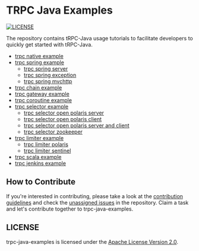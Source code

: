 # TRPC Java Examples

[![LICENSE](https://img.shields.io/badge/license-Apache--2.0-green.svg)](https://github.com/trpc-group/trpc-java/blob/main/LICENSE)

The repository contains tRPC-Java usage tutorials to facilitate developers to quickly get started
with tRPC-Java.

- [trpc native example](trpc-native)
- [trpc spring example](trpc-spring)
    * [trpc spring server](trpc-spring/trpc-spring-server)
    * [trpc spring exception](trpc-spring/trpc-spring-exception)
    * [trpc spring mvchttp](trpc-spring/trpc-spring-mvchttp)
- [trpc chain example](trpc-chain)
- [trpc gateway example](trpc-gateway)
- [trpc coroutine example](trpc-coroutine)
- [trpc selector example](trpc-selector)
    * [trpc selector open polaris server](trpc-selector/trpc-selector-open-polaris-server)
    * [trpc selector open polaris client](trpc-selector/trpc-selector-open-polaris-client)
    * [trpc selector open polaris server and client](trpc-selector/trpc-selector-open-polaris)
    * [trpc selector zookeeper](trpc-selector/trpc-selector-zookeeper)
- [trpc limiter example](trpc-limiter)
    * [trpc limiter polaris](trpc-limiter/trpc-limiter-polaris)
    * [trpc limiter sentinel](trpc-limiter/trpc-limiter-sentinel)
- [trpc scala example](trpc-scala)
- [trpc jenkins example](trpc-jenkins)

## How to Contribute

If you're interested in contributing, please take a look at
the [contribution guidelines](CONTRIBUTING.md) and check
the [unassigned issues](https://github.com/trpc-group/trpc-java-examples/issues) in the repository.
Claim a task and let's contribute together to trpc-java-examples.

## LICENSE

trpc-java-examples is licensed under the [Apache License Version 2.0](LICENSE).